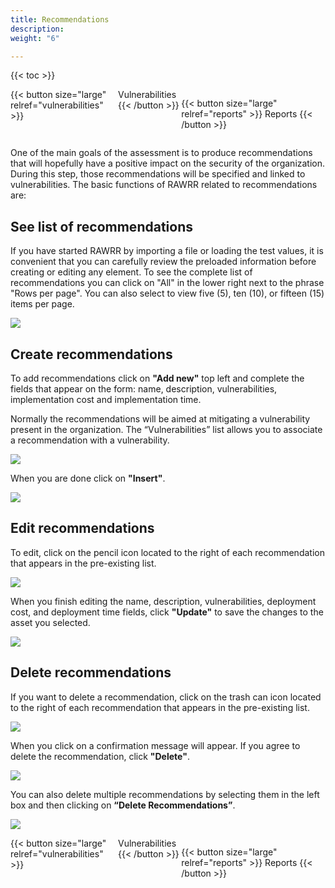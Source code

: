 ```yaml
---
title: Recommendations
description: 
weight: "6"

---
```

{{< toc >}}

<div style="display: flex; justify-content: space-between">
{{< button size="large" relref="vulnerabilities" >}} <i class="arrow left"></i> Vulnerabilities {{< /button >}}

{{< button size="large" relref="reports" >}} Reports <i class="arrow right"></i>{{< /button >}}
</div>

One of the main goals of the assessment is to produce recommendations that will hopefully have a positive impact on the security of the organization. During this step, those recommendations will be specified and linked to vulnerabilities. The basic functions of RAWRR related to recommendations are:

## See list of recommendations

If you have started RAWRR by importing a file or loading the test values, it is convenient that you can carefully review the preloaded information before creating or editing any element. To see the complete list of recommendations you can click on "All" in the lower right next to the phrase "Rows per page". You can also select to view five (5), ten (10), or fifteen (15) items per page.

![](/images/rec-lista.png)

## Create recommendations

To add recommendations click on **"Add new"** top left and complete the fields that appear on the form: name, description, vulnerabilities, implementation cost and implementation time.

Normally the recommendations will be aimed at mitigating a vulnerability present in the organization. The “Vulnerabilities” list allows you to associate a recommendation with a vulnerability.

![](/images/rec-nueva-1.png)

When you are done click on **"Insert"**.

![](/images/rec-nueva-2.png)

## Edit recommendations

To edit, click on the pencil icon located to the right of each recommendation that appears in the pre-existing list.

![](/images/rec-editar-1.png)

When you finish editing the name, description, vulnerabilities, deployment cost, and deployment time fields, click **"Update"** to save the changes to the asset you selected.

![](/images/rec-editar-2.png)

## Delete recommendations

If you want to delete a recommendation, click on the trash can icon located to the right of each recommendation that appears in the pre-existing list.

![](/images/rec-eliminar-1.png)

When you click on a confirmation message will appear. If you agree to delete the recommendation, click **"Delete"**.

![](/images/rec-eliminar-2.png)

You can also delete multiple recommendations by selecting them in the left box and then clicking on **“Delete Recommendations”**.

![](/images/rec-eliminar-3.png)

<div style="display: flex; justify-content: space-between">
{{< button size="large" relref="vulnerabilities" >}} <i class="arrow left"></i> Vulnerabilities {{< /button >}}

{{< button size="large" relref="reports" >}} Reports <i class="arrow right"></i>{{< /button >}}
</div>